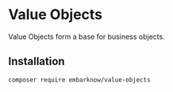 # Value Objects

Value Objects form a base for business objects.

## Installation

```
composer require embarknow/value-objects
```
